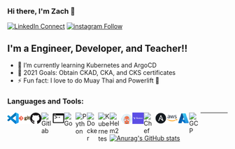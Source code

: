 ### Hi there, I'm Zach 👋 

[![LinkedIn Connect](https://img.shields.io/badge/LinkedIn-0077B5?style=for-the-badge&logo=linkedin&logoColor=white)][linkedin]
[![instagram Follow](https://img.shields.io/badge/Instagram-E4405F?style=for-the-badge&logo=instagram&logoColor=white)][instagram]


## I'm a Engineer, Developer, and Teacher!!

- 🌱 I’m currently learning Kubernetes and ArgoCD
- 🥅 2021 Goals: Obtain CKAD, CKA, and CKS certificates 
- ⚡ Fun fact: I love to do Muay Thai and Powerlift 💪

### Languages and Tools:

<img align="left" alt="Visual Studio Code" width="26px"  src="https://raw.githubusercontent.com/github/explore/80688e429a7d4ef2fca1e82350fe8e3517d3494d/topics/visual-studio-code/visual-studio-code.png" />
<img align="left" alt="Git" width="26px"  src="https://raw.githubusercontent.com/github/explore/80688e429a7d4ef2fca1e82350fe8e3517d3494d/topics/git/git.png" />
<img align="left" alt="GitHub" width="26px"  src="https://raw.githubusercontent.com/github/explore/78df643247d429f6cc873026c0622819ad797942/topics/github/github.png" />
<img align="left" alt="Gitlab" width="26px"  src="https://raw.githubusercontent.com/gitlabhq/gitlabhq/master/app/assets/images/logo.svg" />
<img align="left" alt="Oh-My-Posh" width="26px"  src="https://raw.githubusercontent.com/JanDeDobbeleer/oh-my-posh/main/docs/static/img/logo.svg" />
<img align="left" alt="Go" width="26px"  src="https://raw.githubusercontent.com/MicrosoftDocs/azure-devops-docs/main/docs/pipelines/media/index/logo_go.svg" />
<img align="left" alt="Python" width="26px"  src="https://raw.githubusercontent.com/MicrosoftDocs/azure-devops-docs/main/docs/pipelines/media/index/logo_python.svg" />
<img align="left" alt="Docker" width="26px"  src="https://raw.githubusercontent.com/MicrosoftDocs/azure-devops-docs/main/docs/pipelines/media/index/logo_dockercontainer.svg" />
<img align="left" alt="Kubernetes" width="26px"  src="https://raw.githubusercontent.com/MicrosoftDocs/azure-devops-docs/main/docs/pipelines/media/index/logo_kubernetes.svg" />
<img align="left" alt="Helm2" width="26px"  src="https://helm.sh/img/helm.svg" />
<img align="left" alt="ArgoCD" width="26px"  src="https://raw.githubusercontent.com/argoproj/argo-cd/master/docs/assets/logo.png" />
<img align="left" alt="Terraform" width="26px"  src="https://raw.githubusercontent.com/github/explore/80688e429a7d4ef2fca1e82350fe8e3517d3494d/topics/terraform/terraform.png" />
<img align="left" alt="Chef" width="26px"  src="https://raw.githubusercontent.com/chef/chef/main/omnibus/resources/chef/msi/assets/oc.ico" />
<img align="left" alt="Ansible" width="26px"  src="https://raw.githubusercontent.com/github/explore/80688e429a7d4ef2fca1e82350fe8e3517d3494d/topics/ansible/ansible.png" />
<img align="left" alt="AWS" width="26px"  src="https://raw.githubusercontent.com/github/explore/80688e429a7d4ef2fca1e82350fe8e3517d3494d/topics/aws/aws.png" />
<img align="left" alt="Azure" width="26px"  src="https://raw.githubusercontent.com/github/explore/80688e429a7d4ef2fca1e82350fe8e3517d3494d/topics/azure/azure.png" />
<img align="left" alt="GCP" width="26px"  src="https://avatars.githubusercontent.com/u/2810941?s=200&v=4" />

---

[![Anurag's GitHub stats](https://github-readme-stats.vercel.app/api?username=zacharyrgonzales)](https://github.com/anuraghazra/github-readme-stats)

[instagram]: https://instagram.com/zgonzaleict
[linkedin]: https://linkedin.com/in/zrg